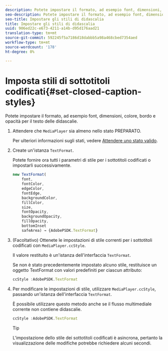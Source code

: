 ```yaml
---
description: Potete impostare il formato, ad esempio font, dimensioni, colore, bordo e opacità per il testo delle didascalie.
seo-description: Potete impostare il formato, ad esempio font, dimensioni, colore, bordo e opacità per il testo delle didascalie.
seo-title: Impostare gli stili di didascalia
title: Impostare gli stili di didascalia
uuid: 906ed22c-e673-4211-a14b-d95d176aad21
translation-type: tm+mt
source-git-commit: 592245f5a7186d18dabbb5a98a468cbed7354aed
workflow-type: tm+mt
source-wordcount: '178'
ht-degree: 0%

---
```



# Imposta stili di sottotitoli codificati{#set-closed-caption-styles}

Potete impostare il formato, ad esempio font, dimensioni, colore, bordo e opacità per il testo delle didascalie.

1. Attendere che `MediaPlayer` sia almeno nello stato PREPARATO.

   Per ulteriori informazioni sugli stati, vedere [Attendere uno stato valido](../../../content-playback-options-browser-tvsdk/ui-configure/t-psdk-browser-tvsdk-2.4-ui-state-prepared-wait-for.md).
1. Create un&#39;istanza `TextFormat`.

   Potete fornire ora tutti i parametri di stile per i sottotitoli codificati o impostarli successivamente.

   ```js
   new TextFormat( 
       font,   
       fontColor,  
       edgeColor,   
       fontEdge,  
       backgroundColor,   
       fillColor,  
       size,   
       fontOpacity,   
       backgroundOpacity,  
       fillOpacity, 
       bottomInset 
       safeArea) → {AdobePSDK.TextFormat}
   ```

1. (Facoltativo) Ottenete le impostazioni di stile correnti per i sottotitoli codificati con `MediaPlayer.ccStyle`.

   Il valore restituito è un&#39;istanza dell&#39;interfaccia `TextFormat`.

   Se non è stato precedentemente impostato alcuno stile, restituisce un oggetto TextFormat con valori predefiniti per ciascun attributo:

   ```js
   ccStyle :AdobePSDK.TextFormat
   ```

1. Per modificare le impostazioni di stile, utilizzare `MediaPlayer.ccStyle`, passando un&#39;istanza dell&#39;interfaccia `TextFormat`.

   È possibile utilizzare questo metodo anche se il flusso multimediale corrente non contiene didascalie.

   ```js
   ccStyle :AdobePSDK.TextFormat 
   ```

   >[!TIP]
   >
   >L&#39;impostazione dello stile dei sottotitoli codificati è asincrona, pertanto la visualizzazione delle modifiche potrebbe richiedere alcuni secondi.

